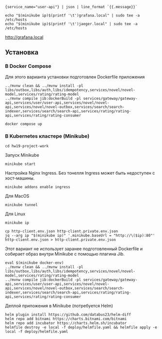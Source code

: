 ```
{service_name="user-api"} | json | line_format `{{.message}}`
```
```shell
echo "$(minikube ip)$(printf '\t')grafana.local" | sudo tee -a /etc/hosts
echo "$(minikube ip)$(printf '\t')jaeger.local" | sudo tee -a /etc/hosts
```

http://grafana.local

## Установка

### В Docker Compose

Для этого варианта установки подготовлен Dockerfile приложения

```shell
../mvnw clean && ../mvnw install -pl libs/outbox,libs/auth,libs/idempotency,services/novel/novel-model,services/rating/rating-model 
../mvnw compile jib:dockerBuild -pl services/gateway/gateway-api,services/user/user-api,services/novel/novel-api,services/novel/novel-outbox,services/search/search-indexer,services/search/search-api,services/rating/rating-api,services/rating/rating-consumer 
```

```shell
docker compose up
```

### В Kubernetes кластере (Minikube)

```shell
cd hw19-project-work
```

Запуск Minikube
```shell
minikube start
```

Настройка Nginx Ingress.
Без тонелля Ingress может быть недоступен с хост-машины.
```shell
minikube addons enable ingress
```

Для MacOS
```shell
minikube tunnel
```

Для Linux
```shell
minikube ip
```

```shell
cp http-client.env.json http-client.private.env.json
jq --arg ip "$(minikube ip)" '.minikube.baseUrl = "http://\($ip):80"' http-client.env.json > http-client.private.env.json
```

Этот вариант не использует заранее подготовленный Dockerfile и собирает образ внутри Minikube с помощью плагина Jib.
```shell
eval $(minikube docker-env)
../mvnw clean && ../mvnw install -pl libs/outbox,libs/auth,libs/idempotency,services/novel/novel-model,services/rating/rating-model 
../mvnw compile jib:dockerBuild -pl services/gateway/gateway-api,services/user/user-api,services/novel/novel-api,services/novel/novel-outbox,services/search/search-indexer,services/search/search-api,services/rating/rating-api,services/rating/rating-consumer
```

Деплой приложения в Minikube (потребуется Helm)
```shell
helm plugin install https://github.com/databus23/helm-diff
helm repo add bitnami https://charts.bitnami.com/bitnami
helm repo add incubator https://charts.helm.sh/incubator
helmfile destroy -e local -f deploy/helmfile.yaml && helmfile apply -e local -f deploy/helmfile.yaml
```